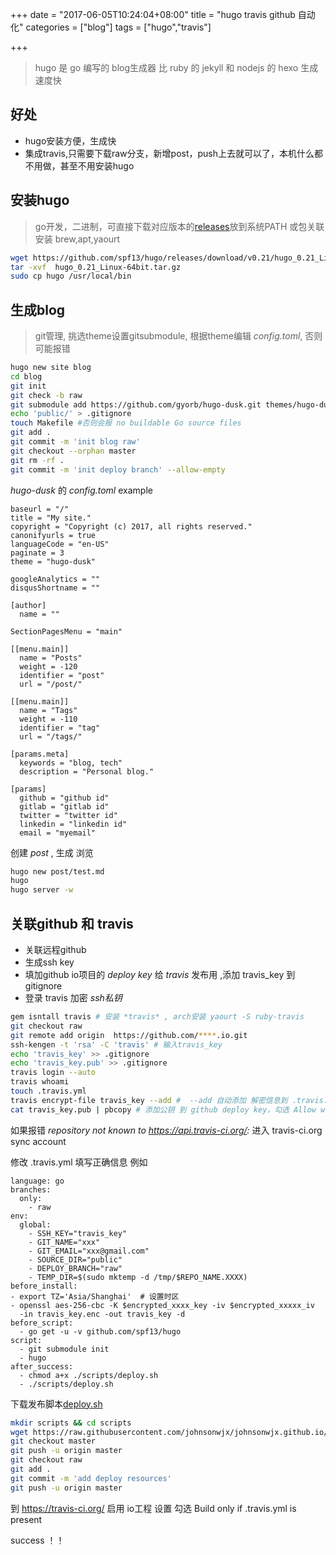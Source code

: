 +++
date = "2017-06-05T10:24:04+08:00"
title = "hugo travis github 自动化"
categories = ["blog"]
tags = ["hugo","travis"]

+++

> hugo 是 go 编写的 blog生成器
> 比 ruby 的 jekyll 和 nodejs 的 hexo 生成速度快

## 好处

- hugo安装方便，生成快
- 集成travis,只需要下载raw分支，新增post，push上去就可以了，本机什么都不用做，甚至不用安装hugo

## 安装hugo

> go开发，二进制，可直接下载对应版本的[releases](https://github.com/spf13/hugo/releases)放到系统PATH
> 或包关联安装 brew,apt,yaourt

```bash
wget https://github.com/spf13/hugo/releases/download/v0.21/hugo_0.21_Linux-64bit.tar.gz
tar -xvf  hugo_0.21_Linux-64bit.tar.gz
sudo cp hugo /usr/local/bin
```

## 生成blog

> git管理, 挑选theme设置gitsubmodule, 根据theme编辑 *config.toml*, 否则可能报错

```bash
hugo new site blog
cd blog
git init
git check -b raw
git submodule add https://github.com/gyorb/hugo-dusk.git themes/hugo-dusk
echo 'public/' > .gitignore
touch Makefile #否则会报 no buildable Go source files
git add .
git commit -m 'init blog raw'
git checkout --orphan master
git rm -rf .
git commit -m 'init deploy branch' --allow-empty

```

*hugo-dusk* 的 *config.toml* example

```
baseurl = "/"
title = "My site."
copyright = "Copyright (c) 2017, all rights reserved."
canonifyurls = true
languageCode = "en-US"
paginate = 3
theme = "hugo-dusk"

googleAnalytics = ""
disqusShortname = ""

[author]
  name = ""

SectionPagesMenu = "main"

[[menu.main]]
  name = "Posts"
  weight = -120
  identifier = "post"
  url = "/post/"

[[menu.main]]
  name = "Tags"
  weight = -110
  identifier = "tag"
  url = "/tags/"

[params.meta]
  keywords = "blog, tech"
  description = "Personal blog."

[params]
  github = "github id"
  gitlab = "gitlab id"
  twitter = "twitter id"
  linkedin = "linkedin id"
  email = "myemail"
```

创建 *post* , 生成 浏览

```bash
hugo new post/test.md
hugo
hugo server -w
```

## 关联github 和 travis

- 关联远程github
- 生成ssh key
- 填加github io项目的 *deploy key* 给 *travis* 发布用 ,添加 travis_key 到 gitignore
- 登录 travis 加密 *ssh私钥*

```bash
gem isntall travis # 安装 *travis* , arch安装 yaourt -S ruby-travis
git checkout raw
git remote add origin  https://github.com/****.io.git
ssh-kengen -t 'rsa' -C 'travis' # 输入travis_key
echo 'travis_key' >> .gitignore
echo 'travis_key.pub' >> .gitignore
travis login --auto
travis whoami
touch .travis.yml
travis encrypt-file travis_key --add #  --add 自动添加 解密信息到 .travis.yaml
cat travis_key.pub | pbcopy # 添加公钥 到 github deploy key，勾选 Allow write access。  linux cat travis_key.pub | xclip -selection cllipboard
```
如果报错 *repository not known to https://api.travis-ci.org/:*  进入 travis-ci.org sync account

修改 .travis.yml 填写正确信息
例如

```
language: go
branches:
  only:
    - raw
env:
  global:
    - SSH_KEY="travis_key"
    - GIT_NAME="xxx"
    - GIT_EMAIL="xxx@gmail.com"
    - SOURCE_DIR="public"
    - DEPLOY_BRANCH="raw"
    - TEMP_DIR=$(sudo mktemp -d /tmp/$REPO_NAME.XXXX)
before_install:
- export TZ='Asia/Shanghai'  # 设置时区
- openssl aes-256-cbc -K $encrypted_xxxx_key -iv $encrypted_xxxxx_iv
  -in travis_key.enc -out travis_key -d
before_script:
  - go get -u -v github.com/spf13/hugo
script:
  - git submodule init
  - hugo
after_success:
  - chmod a+x ./scripts/deploy.sh
  - ./scripts/deploy.sh
```

下载发布脚本[deploy.sh](https://raw.githubusercontent.com/johnsonwjx/johnsonwjx.github.io/raw/scripts/deploy.sh)
```bash
mkdir scripts && cd scripts
wget https://raw.githubusercontent.com/johnsonwjx/johnsonwjx.github.io/raw/scripts/deploy.sh
git checkout master
git push -u origin master
git checkout raw
git add .
git commit -m 'add deploy resources'
git push -u origin master
```
到 <https://travis-ci.org/>
启用 io工程
设置 勾选 Build only if .travis.yml is present

success ！！

